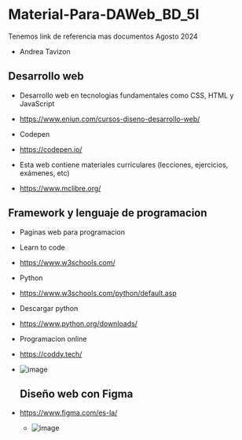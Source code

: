 # Material-Para-DAWeb_BD_5I
Tenemos link de referencia mas documentos Agosto 2024
- Andrea Tavizon
## Desarrollo web
- Desarrollo web en tecnologías fundamentales como CSS, HTML y JavaScript
- https://www.eniun.com/cursos-diseno-desarrollo-web/

- Codepen
- https://codepen.io/

 - Esta web contiene materiales curriculares (lecciones, ejercicios, exámenes, etc)
 - https://www.mclibre.org/

 ## Framework y lenguaje de programacion 
 - Paginas web para programacion
 - Learn to code
 - https://www.w3schools.com/
 - Python
 - https://www.w3schools.com/python/default.asp
 - Descargar python
 - https://www.python.org/downloads/

  - Programacion online
  - https://coddy.tech/
  - ![image](https://github.com/user-attachments/assets/b1364b60-2bc1-45b9-8ead-6313f14edcba)

    ## Diseño web con Figma
- https://www.figma.com/es-la/
  - ![image](https://github.com/user-attachments/assets/17b7cb40-a45a-4e4a-aeb1-40a8448c0dd5)


